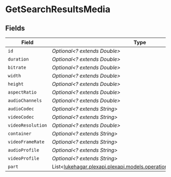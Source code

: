 # GetSearchResultsMedia


## Fields

| Field                                                                                                                     | Type                                                                                                                      | Required                                                                                                                  | Description                                                                                                               | Example                                                                                                                   |
| ------------------------------------------------------------------------------------------------------------------------- | ------------------------------------------------------------------------------------------------------------------------- | ------------------------------------------------------------------------------------------------------------------------- | ------------------------------------------------------------------------------------------------------------------------- | ------------------------------------------------------------------------------------------------------------------------- |
| `id`                                                                                                                      | *Optional<? extends Double>*                                                                                              | :heavy_minus_sign:                                                                                                        | N/A                                                                                                                       | 26610                                                                                                                     |
| `duration`                                                                                                                | *Optional<? extends Double>*                                                                                              | :heavy_minus_sign:                                                                                                        | N/A                                                                                                                       | 6612628                                                                                                                   |
| `bitrate`                                                                                                                 | *Optional<? extends Double>*                                                                                              | :heavy_minus_sign:                                                                                                        | N/A                                                                                                                       | 4751                                                                                                                      |
| `width`                                                                                                                   | *Optional<? extends Double>*                                                                                              | :heavy_minus_sign:                                                                                                        | N/A                                                                                                                       | 1916                                                                                                                      |
| `height`                                                                                                                  | *Optional<? extends Double>*                                                                                              | :heavy_minus_sign:                                                                                                        | N/A                                                                                                                       | 796                                                                                                                       |
| `aspectRatio`                                                                                                             | *Optional<? extends Double>*                                                                                              | :heavy_minus_sign:                                                                                                        | N/A                                                                                                                       | 2.35                                                                                                                      |
| `audioChannels`                                                                                                           | *Optional<? extends Double>*                                                                                              | :heavy_minus_sign:                                                                                                        | N/A                                                                                                                       | 6                                                                                                                         |
| `audioCodec`                                                                                                              | *Optional<? extends String>*                                                                                              | :heavy_minus_sign:                                                                                                        | N/A                                                                                                                       | aac                                                                                                                       |
| `videoCodec`                                                                                                              | *Optional<? extends String>*                                                                                              | :heavy_minus_sign:                                                                                                        | N/A                                                                                                                       | hevc                                                                                                                      |
| `videoResolution`                                                                                                         | *Optional<? extends Double>*                                                                                              | :heavy_minus_sign:                                                                                                        | N/A                                                                                                                       | 1080                                                                                                                      |
| `container`                                                                                                               | *Optional<? extends String>*                                                                                              | :heavy_minus_sign:                                                                                                        | N/A                                                                                                                       | mkv                                                                                                                       |
| `videoFrameRate`                                                                                                          | *Optional<? extends String>*                                                                                              | :heavy_minus_sign:                                                                                                        | N/A                                                                                                                       | 24p                                                                                                                       |
| `audioProfile`                                                                                                            | *Optional<? extends String>*                                                                                              | :heavy_minus_sign:                                                                                                        | N/A                                                                                                                       | lc                                                                                                                        |
| `videoProfile`                                                                                                            | *Optional<? extends String>*                                                                                              | :heavy_minus_sign:                                                                                                        | N/A                                                                                                                       | main 10                                                                                                                   |
| `part`                                                                                                                    | List<[lukehagar.plexapi.plexapi.models.operations.GetSearchResultsPart](../../models/operations/GetSearchResultsPart.md)> | :heavy_minus_sign:                                                                                                        | N/A                                                                                                                       |                                                                                                                           |